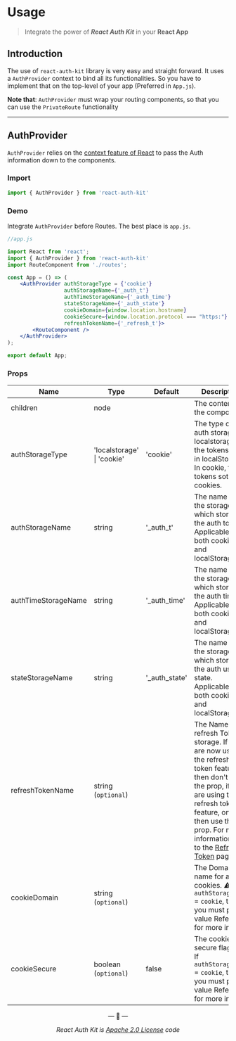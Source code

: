 # Usage

> Integrate the power of _**React Auth Kit**_ in your **React App**

## Introduction

The use of `react-auth-kit` library is very easy and straight forward.
It uses a `AuthProvider` context to bind all its functionalities.
So you have to implement that on the top-level of your app (Preferred in `App.js`).

**Note that**: `AuthProvider` must wrap your routing components, so that you can use the `PrivateRoute` functionality

---
## AuthProvider

`AuthProvider` relies on the [context feature of React](https://reactjs.org/docs/context.html) to pass the Auth information down
to the components.

### Import
```jsx
import { AuthProvider } from 'react-auth-kit'
```

### Demo

Integrate `AuthProvider` before Routes. The best place is `app.js`.


```jsx
//app.js

import React from 'react';
import { AuthProvider } from 'react-auth-kit'
import RouteComponent from './routes';

const App = () => (
    <AuthProvider authStorageType = {'cookie'}
                  authStorageName={'_auth_t'}
                  authTimeStorageName={'_auth_time'}
                  stateStorageName={'_auth_state'}
                  cookieDomain={window.location.hostname}
                  cookieSecure={window.location.protocol === "https:"}
                  refreshTokenName={'_refresh_t'}>
        <RouteComponent />
    </AuthProvider>
);

export default App;
```

### Props

| Name                | Type                       | Default       | Description                                                                                                                                                                         |
|---------------------|----------------------------|---------------|-------------------------------------------------------------------------------------------------------------------------------------------------------------------------------------|
| children            | node                       |               | The content of the component                                                                                                                                                        |
| authStorageType     | 'localstorage' \| 'cookie' | 'cookie'      | The type of the auth storage.  In localstorage, the tokens store in localStorage. In cookie, the tokens sotore in cookies.                                                          |
| authStorageName     | string                     | '_auth_t'     | The name of the storage, which stores the auth token.  Applicable for both cookies and localStorage.                                                                                |
| authTimeStorageName | string                     | '_auth_time'  | The name of the storage, which stores the auth time. Applicable for both cookies and localStorage                                                                                   |
| stateStorageName    | string                     | '_auth_state' | The name of the storage, which stores the auth user state. Applicable for both cookies and localStorage                                                                             |
| refreshTokenName    | string   (`optional`)      |               | The Name of refresh Token storage. If you are now using the refresh token feature, then don't use the prop, if you are using the refresh token feature, only then use the prop. For more information, Go to the [Refresh Token](./refreshtoken) page    |
| cookieDomain        | string   (`optional`)      |               | The Domain name for all cookies. ⚠ If `authStorageType` = `cookie`, then you must put a value Refer [this](https://developer.mozilla.org/en-US/docs/Web/HTTP/Cookies) for more info |
| cookieSecure        | boolean  (`optional`)      | false         | The cookie secure flag. ⚠ If `authStorageType` = `cookie`, then you must put a value Refer [this](https://developer.mozilla.org/en-US/docs/Web/HTTP/Cookies) for more info          |

<p align="center">&mdash; 🔑  &mdash;</p>
<p align="center"><i>React Auth Kit is <a href="https://github.com/react-auth-kit/react-auth-kit/blob/master/LICENSE">Apache 2.0 License</a> code</i></p>
